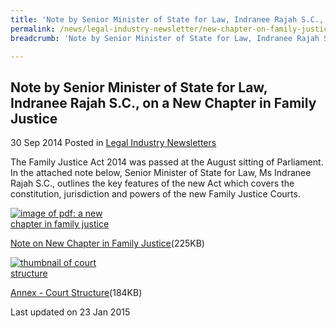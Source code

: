 ```yaml
---
title: 'Note by Senior Minister of State for Law, Indranee Rajah S.C., on a New Chapter in Family Justice'
permalink: /news/legal-industry-newsletter/new-chapter-on-family-justice/
breadcrumb: 'Note by Senior Minister of State for Law, Indranee Rajah S.C., on a New Chapter in Family Justice'

---
```



<style>
  .image {width: 200px;}
  .image img {max-width: 100%;}
</style>

Note by Senior Minister of State for Law, Indranee Rajah S.C., on a New Chapter in Family Justice
---

30 Sep 2014 Posted in [Legal Industry Newsletters](/news/legal-industry-newsletters/)

The Family Justice Act 2014 was passed at the August sitting of Parliament. In the attached note below, Senior Minister of State for Law, Ms Indranee Rajah S.C., outlines the key features of the new Act which covers the constitution, jurisdiction and powers of the new Family Justice Courts.

<div class="image">
  <a href="/files/FamilyJusticeNewsletter_Sep2014V2.pdf"><img src="/images/1422000541822.jpg/" alt="image of pdf: a new chapter in family justice " title="image of pdf: new chapter in family judtice"></a>
</div>

<a href="/files/FamilyJusticeNewsletter_Sep2014V2.pdf">Note on New Chapter in Family Justice</a>(225KB)


<div class="image">
  <a href="/files/FamilyJusticeCourtStructureAnnex.pdf"><img src="/images/1412070109509(1).jpg/" alt="thumbnail of court structure" title="thumbnail of court structure"></a>
</div>

<a href="/files/FamilyJusticeCourtStructureAnnex.pdf">Annex - Court Structure</a>(184KB)

<p class="right-side-updated">Last updated on 23 Jan 2015</p>
